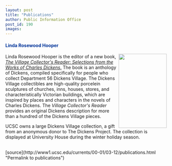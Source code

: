 ```yaml
---
layout: post
title: "Publications"
author: Public Information Office
post_id: 190
images:
---
```


<h4>
  <font color="#003399">Linda Rosewood Hooper</font>
</h4>
<p>
  <img align="right" border="0" height="232" src="../art/hooper_cover.150.jpg" width="150" alt="">Linda Rosewood Hooper is the editor of a new book, <a href="http://home.earthlink.net/~lindarosewood"><i>The Village Collector's Reader: Selections from the Works of Charles Dickens</i>.</a> The book is an anthology of Dickens, compiled specifically for people who collect Department 56 Dickens Village. The Dickens Village collectibles are high-quality porcelein sculptures of churches, inns, houses, stores, and characteristically Victorian buildings, which are inspired by places and characters in the novels of Charles Dickens. The <i>Village Collector's Reader</i> provides an original Dickens description for more than a hundred of the Dickens Village pieces.
</p>
<p>
  UCSC owns a large Dickens Village collection, a gift from an anonymous donor to The Dickens Project. The collection is displayed at University House during the winter holiday season.<br>
  <br>
  </p>
[source](http://www1.ucsc.edu/currents/00-01/03-12/publications.html "Permalink to publications")
